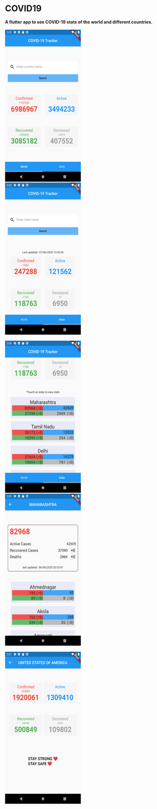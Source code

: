 # COVID19

<b>A flutter app to see COVID-19 stats of the world and different countries.<b>
  <br><br>
  <img src="https://github.com/Sukhani13/COVID-19-Tracker/blob/master/Images/Screenshot_1591518729.png" width="250" height="500">
  &nbsp;&nbsp;&nbsp;&nbsp;&nbsp;
  <img src="https://github.com/Sukhani13/COVID-19-Tracker/blob/master/Images/Screenshot_1591518751.png" width="250" height="500">
  <br><br>
  <img src="https://github.com/Sukhani13/COVID-19-Tracker/blob/master/Images/Screenshot_1591518990.png" width="250" height="500">
  &nbsp;&nbsp;&nbsp;&nbsp;&nbsp;
  <img src="https://github.com/Sukhani13/COVID-19-Tracker/blob/master/Images/Screenshot_1591518828.png" width="250" height="500">
  <br><br>
  <img src="https://github.com/Sukhani13/COVID-19-Tracker/blob/master/Images/Screenshot_1591519069.png" width="250" height="500">
  &nbsp;&nbsp;&nbsp;&nbsp;&nbsp;
